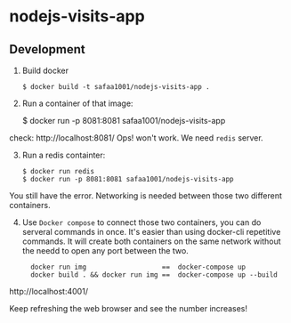 # nodejs-visits-app

## Development

1. Build docker

       $ docker build -t safaa1001/nodejs-visits-app .
    
2.  Run a container of that image:

       
      $ docker run -p 8081:8081 safaa1001/nodejs-visits-app       

check: http://localhost:8081/
Ops! won't work. We need `redis` server.

3. Run a redis containter:
    
       $ docker run redis
       $ docker run -p 8081:8081 safaa1001/nodejs-visits-app       

You still have the error. Networking is needed between those two different containers.

4. Use `Docker compose` to connect those two containers, you can do serveral commands in once.
It's easier than using docker-cli repetitive commands.
It will create both containers on the same network without the needd to open any port between the two.
    
         docker run img                   ==  docker-compose up 
         docker build . && docker run img ==  docker-compose up --build 

http://localhost:4001/

Keep refreshing the web browser and see the number increases!